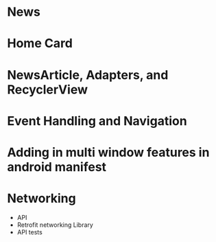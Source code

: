 # News

# Home Card

# NewsArticle, Adapters, and RecyclerView

# Event Handling and Navigation

# Adding in multi window features in android manifest

# Networking
 - API
 - Retrofit networking Library
 - API tests
